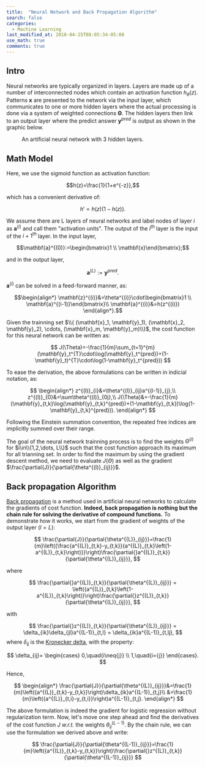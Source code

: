 ```yaml
---
title:  "Neural Network and Back Propagation Algorithm"
search: false
categories: 
  - Machine Learning
last_modified_at: 2018-04-25T08:05:34-05:00
use_math: true
comments: true
---
```


## Intro
Neural networks are typically organized in layers. Layers are made up of a number of interconnected nodes which contain an activation function $h_\theta(z)$. Patterns $\mathbf{x}$ are presented to the network via the input layer, which communicates to one or more hidden layers where the actual processing is done via a system of weighted connections $\mathbf{\Theta}$.  The hidden layers then link to an output layer where the predict answer $\mathbf{y}^{pred}$ is output as shown in the graphic below.

<figure style="width: 450px" class="align-center">
  <img src="{{ site.url }}{{ site.baseurl }}/assets/images/tikz41.png" alt="">
  <figcaption>An artificial neural network with 3 hidden layers.</figcaption>
</figure> 

## Math Model

Here, we use the sigmoid function as activation function:

$$h(z)=\frac{1}{1+e^{-z}},$$

which has a convenient derivative of:

$$h'=h(z)(1-h(z)).$$

We assume there are L layers of neural networks and label nodes of layer $i$ as $\mathbf{a}^{(i)}$ and call them "activation units". The output of the $i^{th}$ layer is the input of the $i+1^{th}$ layer. In the input layer,

 $$\mathbf{a}^{(0)}:=\begin{bmatrix}1 \\ \mathbf{x}\end{bmatrix};$$

 and in the output layer,

 $$\mathbf{a}^{(L)}:=\mathbf{y}^{pred}.$$

 $\mathbf{a}^{(i)}$ can be solved in a feed-forward manner, as:

  $$\begin{align*}
  \mathbf{z}^{(i)}&=\theta^{(i)}\cdot\begin{bmatrix}1 \\ \mathbf{a}^{(i-1)}\end{bmatrix}\\
  \mathbf{a}^{(i)}&=h(z^{(i)})
  \end{align*}.$$

Given the trainning set $\\{ (\mathbf{x}_1, \mathbf{y}_1), (\mathbf{x}_2, \mathbf{y}_2), \cdots, (\mathbf{x}_m, \mathbf{y}_m)\\}$, the cost function for this neural network can be written as:

$$
J(\Theta)=-\frac{1}{m}\sum_{t=1}^{m}(\mathbf{y}_t^{T}\cdot\log(\mathbf{y}_t^{pred})+(1-\mathbf{y}_t)^{T}\cdot\log(1-\mathbf{y}_t^{pred}))
$$

To ease the derivation, the above formulations can be written in indicial notation, as:

$$
\begin{align*}
  z^{(l)}_{i}&=\theta^{(l)}_{ij}a^{(l-1)}_{j},\\
  z^{(l)}_{0}&=\sum\theta^{(l)}_{0j},\\
  J(\Theta)&=-\frac{1}{m}(\mathbf{y}_{t,k}\log(\mathbf{y}_{t,k}^{pred})+(1-\mathbf{y}_{t,k})\log(1-\mathbf{y}_{t,k}^{pred})).
\end{align*}
$$

Following the Einstein summation convention, the repeated free indices are implicitly summed over their range.

The goal of the neural network trainning process is to find the weights $\Theta^{(i)}$ for $i\in\\{1,2,\dots, L\\}$ such that the cost function approach its maximum for all trianning set. In order to find the maximum by using the gradient descent method, we need to evaluate $J(\Theta)$ as well as the gradient $\frac{\partial{J}}{\partial{\theta^{(l)}_{ij}}}$.

## Back propagation Algorithm

[Back propagation](https://en.wikipedia.org/wiki/Backpropagation) is a method used in artificial neural networks to calculate the gradients of cost function. **Indeed, back propagation is nothing but the chain rule for solving the derivative of compound functions.** To demonstrate how it works, we start from the gradient of weights of the output layer ($l=L$):

$$
  \frac{\partial{J}}{\partial{\theta^{(L)}_{ij}}}=\frac{1}{m}\left({\frac{a^{(L)}_{t,k}-y_{t,k}}{a^{(L)}_{t,k}\left(1-a^{(L)}_{t,k}\right)}}\right)\frac{\partial{}a^{(L)}_{t,k}}{\partial{\theta^{(L)}_{ij}}},
$$

where 

$$
  \frac{\partial{}a^{(L)}_{t,k}}{\partial{\theta^{(L)}_{ij}}} = \left({a^{(L)}_{t,k}\left(1-a^{(L)}_{t,k}\right)}\right)\frac{\partial{}z^{(L)}_{t,k}}{\partial{\theta^{(L)}_{ij}}},
$$

with

$$
  \frac{\partial{}z^{(L)}_{t,k}}{\partial{\theta^{(L)}_{ij}}} = \delta_{ik}\delta_{jl}a^{(L-1)}_{t,l} = \delta_{ik}a^{(L-1)}_{t,lj},
$$
where $\delta_{ij}$ is the [Kronecker delta](https://en.wikipedia.org/wiki/Kronecker_delta), with the property:

$$
\delta_{ij}=
  \begin{cases}
    0,\quad{i\neq{j}} \\
    1,\quad{i={j}}
  \end{cases}.
$$

Hence,

$$
  \begin{align*}
    \frac{\partial{J}}{\partial{\theta^{(L)}_{ij}}}&=\frac{1}{m}\left({a^{(L)}_{t,k}-y_{t,k}}\right)\delta_{ik}a^{(L-1)}_{t,j}\\
    &=\frac{1}{m}\left({a^{(L)}_{t,i}-y_{t,i}}\right)a^{(L-1)}_{t,j}.
  \end{align*}
$$

The above formulation is indeed the gradient for logistic regression without regularization term. Now, let's move one step ahead and find the derivatives of the cost function $J$ *w.r.t.* the weights $\theta^{(L-1)}_{ij}$. By the chain rule, we can use the formulation we derived above and write:

$$
  \frac{\partial{J}}{\partial{\theta^{(L-1)}_{ij}}}=\frac{1}{m}\left({a^{(L)}_{t,k}-y_{t,k}}\right)\frac{\partial{}z^{(L)}_{t,k}}{\partial{\theta^{(L-1)}_{ij}}}
$$